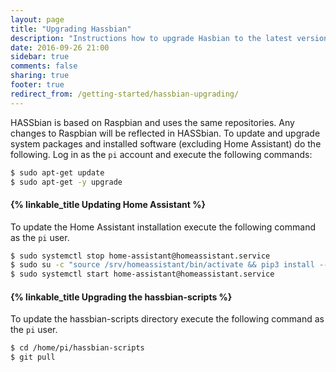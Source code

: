 ```yaml
---
layout: page
title: "Upgrading Hassbian"
description: "Instructions how to upgrade Hasbian to the latest version."
date: 2016-09-26 21:00
sidebar: true
comments: false
sharing: true
footer: true
redirect_from: /getting-started/hassbian-upgrading/
---
```


HASSbian is based on Raspbian and uses the same repositories. Any changes to Raspbian will be reflected in HASSbian. To update and upgrade system packages and installed software (excluding Home Assistant) do the following.
Log in as the `pi` account and execute the following commands:

```bash
$ sudo apt-get update
$ sudo apt-get -y upgrade
```


#### {% linkable_title Updating Home Assistant %}

To update the Home Assistant installation execute the following command as the `pi` user.

```bash
$ sudo systemctl stop home-assistant@homeassistant.service
$ sudo su -c "source /srv/homeassistant/bin/activate && pip3 install --upgrade homeassistant" -s /bin/bash homeassistant
$ sudo systemctl start home-assistant@homeassistant.service
```

#### {% linkable_title Upgrading the hassbian-scripts %}

To update the hassbian-scripts directory execute the following command as the `pi` user.

```bash
$ cd /home/pi/hassbian-scripts
$ git pull
```
